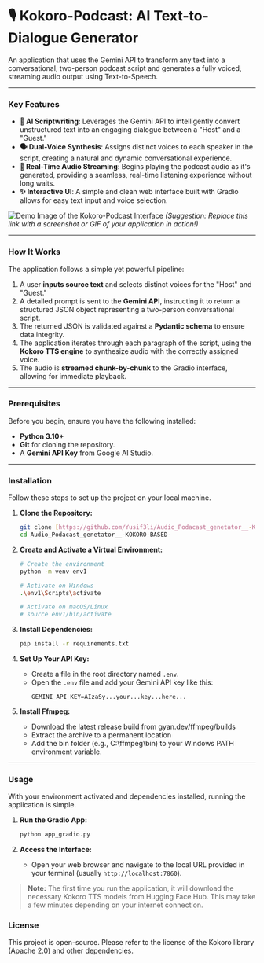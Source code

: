 # 🎙️ Kokoro-Podcast: AI Text-to-Dialogue Generator

An application that uses the Gemini API to transform any text into a conversational, two-person podcast script and generates a fully voiced, streaming audio output using Text-to-Speech.

---

### Key Features

* **🤖 AI Scriptwriting**: Leverages the Gemini API to intelligently convert unstructured text into an engaging dialogue between a "Host" and a "Guest."
* **🗣️ Dual-Voice Synthesis**: Assigns distinct voices to each speaker in the script, creating a natural and dynamic conversational experience.
* **📡 Real-Time Audio Streaming**: Begins playing the podcast audio as it's generated, providing a seamless, real-time listening experience without long waits.
* **✨ Interactive UI**: A simple and clean web interface built with Gradio allows for easy text input and voice selection.

![Demo Image of the Kokoro-Podcast Interface](https://i.imgur.com/your-demo-image.png) 
*(Suggestion: Replace this link with a screenshot or GIF of your application in action!)*

---

### How It Works

The application follows a simple yet powerful pipeline:
1.  A user **inputs source text** and selects distinct voices for the "Host" and "Guest."
2.  A detailed prompt is sent to the **Gemini API**, instructing it to return a structured JSON object representing a two-person conversational script.
3.  The returned JSON is validated against a **Pydantic schema** to ensure data integrity.
4.  The application iterates through each paragraph of the script, using the **Kokoro TTS engine** to synthesize audio with the correctly assigned voice.
5.  The audio is **streamed chunk-by-chunk** to the Gradio interface, allowing for immediate playback.

---

### Prerequisites

Before you begin, ensure you have the following installed:
* **Python 3.10+**
* **Git** for cloning the repository.
* A **Gemini API Key** from Google AI Studio.

---

### Installation

Follow these steps to set up the project on your local machine.

1.  **Clone the Repository:**
    ```bash
    git clone [https://github.com/Yusif3li/Audio_Podacast_genetator__-KOKORO-BASED-.git](https://github.com/Yusif3li/Audio_Podacast_genetator__-KOKORO-BASED-.git)
    cd Audio_Podacast_genetator__-KOKORO-BASED-
    ```

2.  **Create and Activate a Virtual Environment:**
    ```bash
    # Create the environment
    python -m venv env1
    
    # Activate on Windows
    .\env1\Scripts\activate
    
    # Activate on macOS/Linux
    # source env1/bin/activate
    ```

3.  **Install Dependencies:**
    ```bash
    pip install -r requirements.txt
    ```

4.  **Set Up Your API Key:**
    * Create a file in the root directory named `.env`.
    * Open the `.env` file and add your Gemini API key like this:
        ```
        GEMINI_API_KEY=AIzaSy...your...key...here...
        ```

5.  **Install Ffmpeg:**
    * Download the latest release build from gyan.dev/ffmpeg/builds
    * Extract the archive to a permanent location
    * Add the bin folder (e.g., C:\ffmpeg\bin) to your Windows PATH environment variable.
    
---

### Usage

With your environment activated and dependencies installed, running the application is simple.

1.  **Run the Gradio App:**
    ```bash
    python app_gradio.py
    ```

2.  **Access the Interface:**
    * Open your web browser and navigate to the local URL provided in your terminal (usually `http://localhost:7860`).

> **Note:** The first time you run the application, it will download the necessary Kokoro TTS models from Hugging Face Hub. This may take a few minutes depending on your internet connection.

### License

This project is open-source. Please refer to the license of the Kokoro library (Apache 2.0) and other dependencies.
